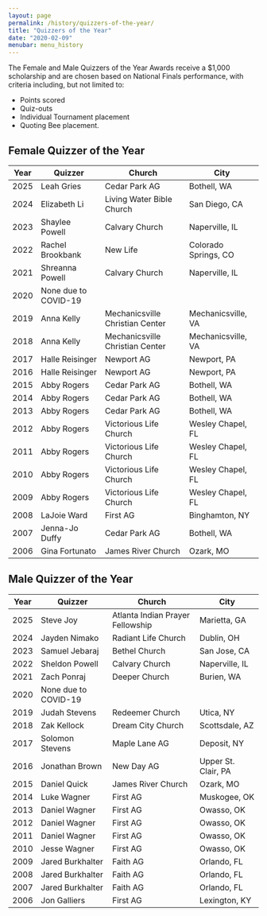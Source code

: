 ```yaml
---
layout: page
permalink: /history/quizzers-of-the-year/
title: "Quizzers of the Year"
date: "2020-02-09"
menubar: menu_history
---
```


The Female and Male Quizzers of the Year Awards receive a $1,000 scholarship and are chosen based on National Finals performance, with criteria including, but not limited to:

-   Points scored
-   Quiz-outs
-   Individual Tournament placement
-   Quoting Bee placement.

## Female Quizzer of the Year

| Year | Quizzer              | Church                          | City                 |
| ---- | -------------------- | ------------------------------- | -------------------- |
| 2025 | Leah Gries           | Cedar Park AG                   | Bothell, WA          |
| 2024 | Elizabeth Li         | Living Water Bible Church       | San Diego, CA        |
| 2023 | Shaylee Powell       | Calvary Church                  | Naperville, IL       |
| 2022 | Rachel Brookbank     | New Life                        | Colorado Springs, CO |
| 2021 | Shreanna Powell      | Calvary Church                  | Naperville, IL       |
| 2020 | None due to COVID-19 |                                 |                      |
| 2019 | Anna Kelly           | Mechanicsville Christian Center | Mechanicsville, VA   |
| 2018 | Anna Kelly           | Mechanicsville Christian Center | Mechanicsville, VA   |
| 2017 | Halle Reisinger      | Newport AG                      | Newport, PA          |
| 2016 | Halle Reisinger      | Newport AG                      | Newport, PA          |
| 2015 | Abby Rogers          | Cedar Park AG                   | Bothell, WA          |
| 2014 | Abby Rogers          | Cedar Park AG                   | Bothell, WA          |
| 2013 | Abby Rogers          | Cedar Park AG                   | Bothell, WA          |
| 2012 | Abby Rogers          | Victorious Life Church          | Wesley Chapel, FL    |
| 2011 | Abby Rogers          | Victorious Life Church          | Wesley Chapel, FL    |
| 2010 | Abby Rogers          | Victorious Life Church          | Wesley Chapel, FL    |
| 2009 | Abby Rogers          | Victorious Life Church          | Wesley Chapel, FL    |
| 2008 | LaJoie Ward          | First AG                        | Binghamton, NY       |
| 2007 | Jenna-Jo Duffy       | Cedar Park AG                   | Bothell, WA          |
| 2006 | Gina Fortunato       | James River Church              | Ozark, MO            |

## Male Quizzer of the Year

| Year | Quizzer              | Church                           | City                |
| ---- | -------------------- | -------------------------------- | ------------------- |
| 2025 | Steve Joy            | Atlanta Indian Prayer Fellowship | Marietta, GA        |
| 2024 | Jayden Nimako        | Radiant Life Church              | Dublin, OH          |
| 2023 | Samuel Jebaraj       | Bethel Church                    | San Jose, CA        |
| 2022 | Sheldon Powell       | Calvary Church                   | Naperville, IL      |
| 2021 | Zach Ponraj          | Deeper Church                    | Burien, WA          |
| 2020 | None due to COVID-19 |                                  |                     |
| 2019 | Judah Stevens        | Redeemer Church                  | Utica, NY           |
| 2018 | Zak Kellock          | Dream City Church                | Scottsdale, AZ      |
| 2017 | Solomon Stevens      | Maple Lane AG                    | Deposit, NY         |
| 2016 | Jonathan Brown       | New Day AG                       | Upper St. Clair, PA |
| 2015 | Daniel Quick         | James River Church               | Ozark, MO           |
| 2014 | Luke Wagner          | First AG                         | Muskogee, OK        |
| 2013 | Daniel Wagner        | First AG                         | Owasso, OK          |
| 2012 | Daniel Wagner        | First AG                         | Owasso, OK          |
| 2011 | Daniel Wagner        | First AG                         | Owasso, OK          |
| 2010 | Jesse Wagner         | First AG                         | Owasso, OK          |
| 2009 | Jared Burkhalter     | Faith AG                         | Orlando, FL         |
| 2008 | Jared Burkhalter     | Faith AG                         | Orlando, FL         |
| 2007 | Jared Burkhalter     | Faith AG                         | Orlando, FL         |
| 2006 | Jon Galliers         | First AG                         | Lexington, KY       |
